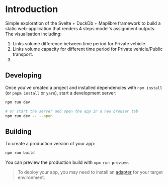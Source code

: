 # Introduction

Simple exploration of the Svelte + DuckDb + Maplibre framework to build a static web-application that renders 4 steps model's assignment outputs.
The visualisation including: 
1. Links volume difference between time period for Private vehicle.
2. Links volume capacity for different time period for Private vehicle/Public transport.
3. 
## Developing

Once you've created a project and installed dependencies with `npm install` (or `pnpm install` or `yarn`), start a development server:

```bash
npm run dev

# or start the server and open the app in a new browser tab
npm run dev -- --open
```

## Building

To create a production version of your app:

```bash
npm run build
```

You can preview the production build with `npm run preview`.

> To deploy your app, you may need to install an [adapter](https://kit.svelte.dev/docs/adapters) for your target environment.

